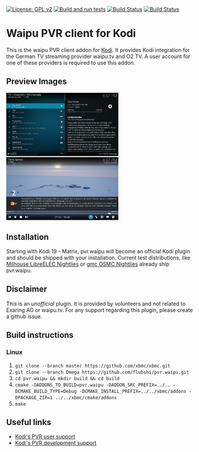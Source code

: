[![License: GPL v2](https://img.shields.io/badge/License-GPL%20v2-blue.svg)](pvr.waipu/LICENSE.txt)
[![Build and run tests](https://github.com/flubshi/pvr.waipu/actions/workflows/build.yml/badge.svg?branch=Omega)](https://github.com/flubshi/pvr.waipu/actions/workflows/build.yml)
[![Build Status](https://dev.azure.com/flubshi/pvr.waipu/_apis/build/status/flubshi.pvr.waipu?branchName=Omega)](https://dev.azure.com/flubshi/pvr.waipu/_build/latest?definitionId=1&branchName=Omega)
[![Build Status](https://jenkins.kodi.tv/buildStatus/icon?job=flubshi%2Fpvr.waipu%2FOmega)](https://jenkins.kodi.tv/job/flubshi/job/pvr.waipu/job/Omega/)

# Waipu PVR client for Kodi
This is the waipu PVR client addon for [Kodi](https://kodi.tv). It provides Kodi integration for the German TV streaming provider waipu.tv and O2 TV. A user account for one of these providers is required to use this addon.

## Preview Images

<img src="pvr.waipu/resources/screenshots/screenshot-01.jpg" width="300" /> <img src="pvr.waipu/resources/screenshots/screenshot-02.jpg" width="300" />

## Installation

Starting with Kodi 19 - Matrix, pvr.waipu will become an official Kodi plugin and should be shipped with your installation. Current test distributions, like [Milhouse LibreELEC Nightlies](https://forum.kodi.tv/showthread.php?tid=343068) or [gmc OSMC Nightlies](https://discourse.osmc.tv/t/kodi-19-matrix-nightly-builds-for-raspberry-pi/79407) already ship pvr.waipu.


## Disclaimer

This is an *unofficial* plugin. It is provided by volunteers and not related to Exaring AG or waipu.tv.
For any support regarding this plugin, please create a github issue.


## Build instructions

### Linux

1. `git clone --branch master https://github.com/xbmc/xbmc.git`
2. `git clone --branch Omega https://github.com/flubshi/pvr.waipu.git`
3. `cd pvr.waipu && mkdir build && cd build`
4. `cmake -DADDONS_TO_BUILD=pvr.waipu -DADDON_SRC_PREFIX=../.. -DCMAKE_BUILD_TYPE=Debug -DCMAKE_INSTALL_PREFIX=../../xbmc/addons -DPACKAGE_ZIP=1 ../../xbmc/cmake/addons`
5. `make`


## Useful links

* [Kodi's PVR user support](https://forum.kodi.tv/forumdisplay.php?fid=167)
* [Kodi's PVR development support](https://forum.kodi.tv/forumdisplay.php?fid=136)
